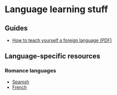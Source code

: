 # Language learning stuff

## Guides
* [How to teach yourself a foreign language (PDF)](https://raw.githubusercontent.com/SAJForbes/HowtoTeachYourselfaForeignLanguage/master/How%20to%20Teach%20Yourself%20a%20Foreign%20Language.pdf)


## Language-specific resources

### Romance languages
* [Spanish](langs/SPANISH.md)
* [French](langs/FRENCH.md)
